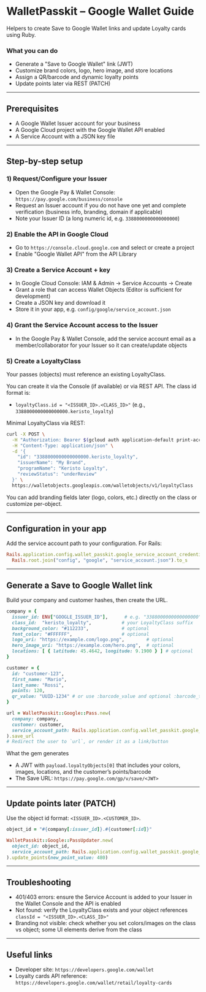 # WalletPasskit – Google Wallet Guide

Helpers to create Save to Google Wallet links and update Loyalty cards using Ruby.

### What you can do
- Generate a "Save to Google Wallet" link (JWT)
- Customize brand colors, logo, hero image, and store locations
- Assign a QR/barcode and dynamic loyalty points
- Update points later via REST (PATCH)

---

## Prerequisites
- A Google Wallet Issuer account for your business
- A Google Cloud project with the Google Wallet API enabled
- A Service Account with a JSON key file

---

## Step-by-step setup

### 1) Request/Configure your Issuer
- Open the Google Pay & Wallet Console: `https://pay.google.com/business/console`
- Request an Issuer account if you do not have one yet and complete verification (business info, branding, domain if applicable)
- Note your Issuer ID (a long numeric id, e.g. `3388000000000000000`)

### 2) Enable the API in Google Cloud
- Go to `https://console.cloud.google.com` and select or create a project
- Enable "Google Wallet API" from the API Library

### 3) Create a Service Account + key
- In Google Cloud Console: IAM & Admin → Service Accounts → Create
- Grant a role that can access Wallet Objects (Editor is sufficient for development)
- Create a JSON key and download it
- Store it in your app, e.g. `config/google/service_account.json`

### 4) Grant the Service Account access to the Issuer
- In the Google Pay & Wallet Console, add the service account email as a member/collaborator for your Issuer so it can create/update objects

### 5) Create a LoyaltyClass
Your passes (objects) must reference an existing LoyaltyClass.

You can create it via the Console (if available) or via REST API. The class id format is:

- `loyaltyClass.id = "<ISSUER_ID>.<CLASS_ID>"` (e.g., `3388000000000000000.keristo_loyalty`)

Minimal LoyaltyClass via REST:

```bash
curl -X POST \
  -H "Authorization: Bearer $(gcloud auth application-default print-access-token)" \
  -H "Content-Type: application/json" \
  -d '{
    "id": "3388000000000000000.keristo_loyalty",
    "issuerName": "My Brand",
    "programName": "Keristo Loyalty",
    "reviewStatus": "underReview"
  }' \
  https://walletobjects.googleapis.com/walletobjects/v1/loyaltyClass
```

You can add branding fields later (logo, colors, etc.) directly on the class or customize per-object.

---

## Configuration in your app
Add the service account path to your configuration. For Rails:

```ruby
Rails.application.config.wallet_passkit.google_service_account_credentials = \
  Rails.root.join("config", "google", "service_account.json").to_s
```

---

## Generate a Save to Google Wallet link
Build your company and customer hashes, then create the URL.

```ruby
company = {
  issuer_id: ENV["GOOGLE_ISSUER_ID"],      # e.g. "3388000000000000000"
  class_id:  "keristo_loyalty",           # your LoyaltyClass suffix
  background_color: "#112233",            # optional
  font_color: "#FFFFFF",                  # optional
  logo_uri: "https://example.com/logo.png",        # optional
  hero_image_uri: "https://example.com/hero.png",  # optional
  locations: [ { latitude: 45.4642, longitude: 9.1900 } ] # optional
}

customer = {
  id: "customer-123",
  first_name: "Mario",
  last_name: "Rossi",
  points: 120,
  qr_value: "UUID-1234" # or use :barcode_value and optional :barcode_type
}

url = WalletPasskit::Google::Pass.new(
  company: company,
  customer: customer,
  service_account_path: Rails.application.config.wallet_passkit.google_service_account_credentials
).save_url
# Redirect the user to `url`, or render it as a link/button
```

What the gem generates
- A JWT with `payload.loyaltyObjects[0]` that includes your colors, images, locations, and the customer’s points/barcode
- The Save URL: `https://pay.google.com/gp/v/save/<JWT>`

---

## Update points later (PATCH)
Use the object id format: `<ISSUER_ID>.<CUSTOMER_ID>`.

```ruby
object_id = "#{company[:issuer_id]}.#{customer[:id]}"

WalletPasskit::Google::PassUpdater.new(
  object_id: object_id,
  service_account_path: Rails.application.config.wallet_passkit.google_service_account_credentials
).update_points(new_point_value: 480)
```

---

## Troubleshooting
- 401/403 errors: ensure the Service Account is added to your Issuer in the Wallet Console and the API is enabled
- Not found: verify the LoyaltyClass exists and your object references `classId = "<ISSUER_ID>.<CLASS_ID>"`
- Branding not visible: check whether you set colors/images on the class vs object; some UI elements derive from the class

---

## Useful links
- Developer site: `https://developers.google.com/wallet`
- Loyalty cards API reference: `https://developers.google.com/wallet/retail/loyalty-cards`

